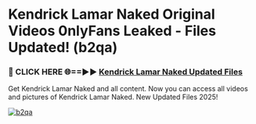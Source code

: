 # Kendrick Lamar Naked Original Videos 0nlyFans Leaked - Files Updated! (b2qa)

<h3>🔴 CLICK HERE 🌐==►► <a href="https://tinyurl.com/yckcrads" rel="nofollow">Kendrick Lamar Naked Updated Files</a></h3>

Get Kendrick Lamar Naked and all content. Now you can access all videos and pictures of Kendrick Lamar Naked. New Updated Files 2025!

[![b2qa](https://i.imgur.com/hpKpOFt.gif)](https://tinyurl.com/yckcrads)
